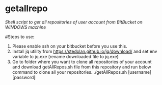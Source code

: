 # getallrepo

*Shell script to get all repositories of user account from BitBucket on WINDOWS machine*

#Steps to use:
  1. Please enable ssh on your bitbucket before you use this.
  2. Install jq utility from https://stedolan.github.io/jq/download/ and set env variable to jq.exe (rename downloaded file to jq.exe)
  3. Go to folder where you want to clone all repositories of your account and download getAllRepos.sh file from this repository and run        below command to clone all your repositories.
      ./getAllRepos.sh [username] [password]  
    
